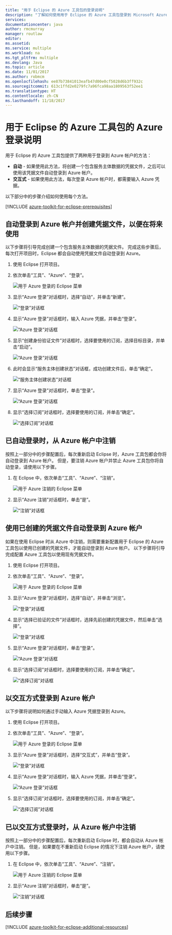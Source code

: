 ```yaml
---
title: "用于 Eclipse 的 Azure 工具包的登录说明"
description: "了解如何使用用于 Eclipse 的 Azure 工具包登录到 Microsoft Azure。"
services: 
documentationcenter: java
author: rmcmurray
manager: routlaw
editor: 
ms.assetid: 
ms.service: multiple
ms.workload: na
ms.tgt_pltfrm: multiple
ms.devlang: Java
ms.topic: article
ms.date: 11/01/2017
ms.author: robmcm
ms.openlocfilehash: ee87b73841013eafb47d00e0cf5028d6b3ff932c
ms.sourcegitcommit: 613c1ffd2e0279fc7a96fca98aa1809563f52ee1
ms.translationtype: HT
ms.contentlocale: zh-CN
ms.lasthandoff: 11/18/2017
---
```

# <a name="azure-sign-in-instructions-for-the-azure-toolkit-for-eclipse"></a>用于 Eclipse 的 Azure 工具包的 Azure 登录说明

用于 Eclipse 的 Azure 工具包提供了两种用于登录到 Azure 帐户的方法：

  * **自动** - 如果使用此方法，将创建一个包含服务主体数据的凭据文件，之后可以使用该凭据文件自动登录到 Azure 帐户。
  * **交互式** - 如果使用此方法，每次登录 Azure 帐户时，都需要输入 Azure 凭据。

以下部分中的步骤介绍如何使用每个方法。

[!INCLUDE [azure-toolkit-for-eclipse-prerequisites](../includes/azure-toolkit-for-eclipse-prerequisites.md)]

## <a name="signing-into-your-azure-account-automatically-and-creating-a-credentials-file-to-use-in-the-future"></a>自动登录到 Azure 帐户并创建凭据文件，以便在将来使用

以下步骤将引导完成创建一个包含服务主体数据的凭据文件。 完成这些步骤后，每次打开项目时，Eclipse 都会自动使用凭据文件自动登录到 Azure。

1. 使用 Eclipse 打开项目。

1. 依次单击“工具”、“Azure”、“登录”。

   ![用于 Azure 登录的 Eclipse 菜单][A01]

1. 显示“Azure 登录”对话框时，选择“自动”，并单击“新建”。

   ![“登录”对话框][A02]

1. 显示“Azure 登录”对话框时，输入 Azure 凭据，并单击“登录”。

   ![“Azure 登录”对话框][A03]

1. 显示“创建身份验证文件”对话框时，选择要使用的订阅，选择目标目录，并单击“启动”。

   ![“Azure 登录”对话框][A04]

1. 此时会显示“服务主体创建状态”对话框，成功创建文件后，单击“确定”。

   ![“服务主体创建状态”对话框][A05]

1. 显示“Azure 登录”对话框时，单击“登录”。

   ![“Azure 登录”对话框][A06]

1. 显示“选择订阅”对话框时，选择要使用的订阅，并单击“确定”。

   ![“选择订阅”对话框][A07]

## <a name="signing-out-of-your-azure-account-when-you-signed-in-automatically"></a>已自动登录时，从 Azure 帐户中注销

按照上一部分中的步骤配置后，每次重新启动 Eclipse 时，Azure 工具包都会你将自动登录到 Azure 帐户。 但是，要注销 Azure 帐户并禁止 Azure 工具包你将自动登录，请使用以下步骤。

1. 在 Eclipse 中，依次单击“工具”、“Azure”、“注销”。

   ![用于 Azure 注销的 Eclipse 菜单][L01]

1. 显示“Azure 注销”对话框时，单击“是”。

   ![“注销”对话框][L03]

## <a name="signing-into-your-azure-account-automatically-using-a-credentials-file-which-you-have-already-created"></a>使用已创建的凭据文件自动登录到 Azure 帐户

如果在使用 Eclipse 时从 Azure 中注销，则需要重新配置用于 Eclipse 的 Azure 工具包以使用已创建的凭据文件，才能自动登录到 Azure 帐户。 以下步骤将引导完成配置 Azure 工具包以使用现有凭据文件。

1. 使用 Eclipse 打开项目。

1. 依次单击“工具”、“Azure”、“登录”。

   ![用于 Azure 登录的 Eclipse 菜单][A01]

1. 显示“Azure 登录”对话框时，选择“自动”，并单击“浏览”。

   ![“登录”对话框][A02]

1. 显示“选择已验证的文件”对话框时，选择先前创建的凭据文件，然后单击“选择”。

   ![“登录”对话框][A08]

1. 显示“Azure 登录”对话框时，单击“登录”。

   ![“Azure 登录”对话框][A06]

1. 显示“选择订阅”对话框时，选择要使用的订阅，并单击“确定”。

   ![“选择订阅”对话框][A07]

## <a name="signing-into-your-azure-account-interactively"></a>以交互方式登录到 Azure 帐户

以下步骤将说明如何通过手动输入 Azure 凭据登录到 Azure。

1. 使用 Eclipse 打开项目。

1. 依次单击“工具”、“Azure”、“登录”。

   ![用于 Azure 登录的 Eclipse 菜单][I01]

1. 显示“Azure 登录”对话框时，选择“交互式”，并单击“登录”。

   ![“登录”对话框][I02]

1. 显示“Azure 登录”对话框时，输入 Azure 凭据，并单击“登录”。

   ![“Azure 登录”对话框][I03]

1. 显示“选择订阅”对话框时，选择要使用的订阅，并单击“确定”。

   ![“选择订阅”对话框][I04]

## <a name="signing-out-of-your-azure-account-when-you-signed-in-interactively"></a>已以交互方式登录时，从 Azure 帐户中注销

按照上一部分中的步骤配置后，每次重新启动 Eclipse 时，都会自动从 Azure 帐户中注销。 但是，如果要在不重新启动 Eclipse 的情况下注销 Azure 帐户，请使用以下步骤。

1. 在 Eclipse 中，依次单击“工具”、“Azure”、“注销”。

   ![用于 Azure 注销的 Eclipse 菜单][L01]

1. 显示“Azure 注销”对话框时，单击“是”。

   ![“注销”对话框][L02]

## <a name="next-steps"></a>后续步骤

[!INCLUDE [azure-toolkit-for-eclipse-additional-resources](../includes/azure-toolkit-for-eclipse-additional-resources.md)]

<!-- URL List -->


<!-- IMG List -->

[I01]: media/azure-toolkit-for-eclipse-sign-in-instructions/I01.png
[I02]: media/azure-toolkit-for-eclipse-sign-in-instructions/I02.png
[I03]: media/azure-toolkit-for-eclipse-sign-in-instructions/I03.png
[I04]: media/azure-toolkit-for-eclipse-sign-in-instructions/I04.png

[A01]: media/azure-toolkit-for-eclipse-sign-in-instructions/A01.png
[A02]: media/azure-toolkit-for-eclipse-sign-in-instructions/A02.png
[A03]: media/azure-toolkit-for-eclipse-sign-in-instructions/A03.png
[A04]: media/azure-toolkit-for-eclipse-sign-in-instructions/A04.png
[A05]: media/azure-toolkit-for-eclipse-sign-in-instructions/A05.png
[A06]: media/azure-toolkit-for-eclipse-sign-in-instructions/A06.png
[A07]: media/azure-toolkit-for-eclipse-sign-in-instructions/A07.png
[A08]: media/azure-toolkit-for-eclipse-sign-in-instructions/A08.png

[L01]: media/azure-toolkit-for-eclipse-sign-in-instructions/L01.png
[L02]: media/azure-toolkit-for-eclipse-sign-in-instructions/L02.png
[L03]: media/azure-toolkit-for-eclipse-sign-in-instructions/L03.png
